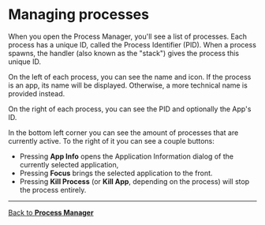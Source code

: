 # Managing processes

When you open the Process Manager, you'll see a list of processes. Each process has a unique ID, called the Process Identifier (PID). When a process spawns, the handler (also known as the "stack") gives the process this unique ID.

On the left of each process, you can see the name and icon. If the process is an app, its name will be displayed. Otherwise, a more technical name is provided instead.

On the right of each process, you can see the PID and optionally the App's ID.

In the bottom left corner you can see the amount of processes that are currently active. To the right of it you can see a couple buttons:

- Pressing **App Info** opens the Application Information dialog of the currently selected application,
- Pressing **Focus** brings the selected application to the front.
- Pressing **Kill Process** (or **Kill App**, depending on the process) will stop the process entirely.

---

[Back to **Process Manager**](@client/help/ProcessManager.md)
